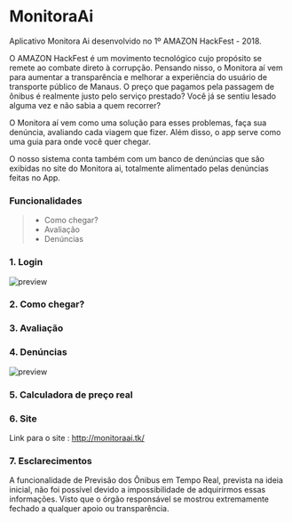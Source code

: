 # MonitoraAi
Aplicativo Monitora Ai desenvolvido no 1º AMAZON HackFest - 2018.


O AMAZON HackFest é um movimento tecnológico cujo propósito se remete ao combate direto à corrupção. Pensando nisso, o Monitora aí vem para aumentar a transparência e melhorar a experiência do usuário de transporte público de Manaus. O preço que pagamos pela passagem de ônibus é realmente justo pelo serviço prestado? Você já se sentiu lesado alguma vez e não sabia a quem recorrer?

O Monitora aí vem como uma solução para esses problemas, faça sua denúncia, avaliando cada viagem que fizer. Além disso, o app serve como uma guia para onde você quer chegar. 

O nosso sistema conta também com um banco de denúncias que são exibidas no site do Monitora ai, totalmente alimentado pelas denúncias feitas no App.

### Funcionalidades ###
  > - Como chegar?
  > - Avaliação
  > - Denúncias
 
### 1. Login ###

![preview](https://github.com/manogray/MonitoraAi/blob/master/Design/Login%5B1%5D.gif "css") 


### 2. Como chegar? ###

### 3. Avaliação ###

### 4. Denúncias ###

![preview](https://github.com/manogray/MonitoraAi/blob/master/Design/denuncia%5B2%5D.gif "css") 

### 5. Calculadora de preço real ###

### 6. Site ###

Link para o site : http://monitoraai.tk/

### 7. Esclarecimentos ###

A funcionalidade de Previsão dos Ônibus em Tempo Real, prevista na ideia inicial, não foi possível devido a impossibilidade de adquirirmos essas informações. Visto que o órgão responsável se mostrou extremamente fechado a qualquer apoio ou transparência. 
